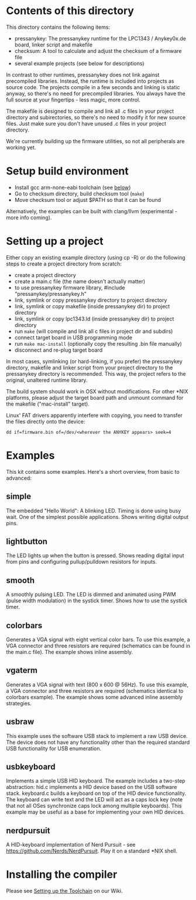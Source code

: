 Contents of this directory
==========================

This directory contains the following items:

- pressanykey: The pressanykey runtime for the LPC1343 / Anykey0x.de
  board, linker script and makefile
- checksum: A tool to calculate and adjust the checksum of a firmware
  file
- several example projects (see below for descriptions)

In contrast to other runtimes, pressanykey does not link against
precompiled libraries. Instead, the runtime is included into projects as
source code. The projects compile in a few seconds and linking is static
anyway, so there's no need for precompiled libraries. You always have
the full source at your fingertips - less magic, more control.

The makefile is designed to compile and link all .c files in your
project directory and subirectories, so there's no need to modify it for
new source files. Just make sure you don't have unused .c files in your
project directory.

We're currently building up the firmware utilities, so not all
peripherals are working yet.

Setup build environment
=======================

- Install gcc arm-none-eabi toolchain (see [below](#installing-the-compiler)) 
- Go to checksum directory, build checksum tool (`make`)
- Move checksum tool or adjust $PATH so that it can be found

Alternatively, the examples can be built with clang/llvm (experimental -
more info coming).

Setting up a project
====================

Either copy an existing example directory (using cp -R) or do the
following steps to create a project directory from scratch:

- create a project directory
- create a main.c file (the name doesn't actually matter)
- to use pressanykey firmware library, #include
  "pressanykey/pressanykey.h"
- link, symlink or copy pressanykey directory to project directory
- link, symlink or copy makefile (inside pressanykey dir) to project
  directory
- link, symlink or copy lpc1343.ld (inside pressanykey dir) to project
  directory
- run `make` (will compile and link all c files in project dir and subdirs)
- connect target board in USB programming mode
- run `make mac-install` (optionally copy the resulting .bin file manually)
- disconnect and re-plug target board

In most cases, symlinking (or hard-linking, if you prefer) the
pressanykey directory, makefile and linker script from your project
directory to the pressanykey directory is recommended. This way, the
project refers to the original, unaltered runtime library. 

The build system should work in OSX without modifications. For other
*NIX platforms, please adjust the target board path and unmount command
for the makefile ("mac-install" target).

Linux' FAT drivers apparently interfere with copying, you need to transfer
the files directly onto the device:

    dd if=firmware.bin of=/dev/<wherever the ANYKEY appears> seek=4

Examples
========

This kit contains some examples. Here's a short overview, from basic to
advanced:

simple 
------

The embedded "Hello World": A blinking LED. Timing is done using busy
wait. One of the simplest possible applications. Shows writing digital
output pins.

lightbutton
-----------

The LED lights up when the button is pressed. Shows reading digital
input from pins and configuring pullup/pulldown resistors for inputs.

smooth
------

A smoothly pulsing LED. The LED is dimmed and animated using PWM (pulse
width modulation) in the systick timer. Shows how to use the systick
timer.

colorbars
---------

Generates a VGA signal with eight vertical color bars. To use this
example, a VGA connector and three resistors are required (schematics
can be found in the main.c file). The example shows inline assembly.

vgaterm
-------

Generates a VGA signal with text (800 x 600 @ 56Hz). To use this
example, a VGA connector and three resistors are required (schematics
identical to colorbars example). The example shows some advanced inline
assembly strategies.

usbraw
------

This example uses the software USB stack to implement a raw USB device. The device does not have any functionality other than the required standard USB functionality for USB enumeration.

usbkeyboard
-----------

Implements a simple USB HID keyboard. The example includes a two-step abstraction: hid.c implements a HID device based on the USB software stack. keyboard.c builds a keyboard on top of the HID device functionality. The keyboard can write text and the LED will act as a caps lock key (note that not all OSes synchronize caps lock among multiple keyboards). This example may be useful as a base for implementing your own HID devices.

nerdpursuit
-----------
A HID-keyboard implementation of Nerd Pursuit - see https://github.com/Nerds/NerdPursuit. Play it on a standard *NIX shell.



Installing the compiler
=======================

Please see [Setting up the Toolchain](https://github.com/anykey0xde/anykey-sdk/wiki/Setting-up-the-Toolchain) on our Wiki.








